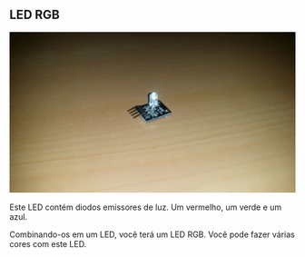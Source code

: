 ## LED RGB

![alt text](img/1.jpg)

Este LED contém diodos emissores de luz. Um vermelho, um verde e um azul.


Combinando-os em um LED, você terá um LED RGB. Você pode fazer várias cores com este LED.